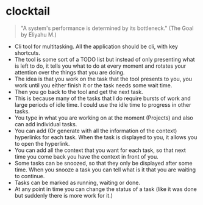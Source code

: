 # clocktail


> "A system's performance is determined by its bottleneck."  (The Goal by Eliyahu M.)

- Cli tool for multitasking. All the application should be cli, with key shortcuts.
- The tool is some sort of a TODO list but instead of only presenting what is left to do, it tells you what to do at every moment and rotates
    your attention over the things that you are doing. 
- The idea is that you work on the task that the tool presents to you, you work until you either finish it or the task needs some wait time.
- Then you go back to the tool and get the next task.
- This is because many of the tasks that I do require bursts of work and large periods of idle time. I could use the idle time to 
progress in other tasks.
- You type in what you are working on at the moment (Projects) and also can add individual tasks.
- You can add (Or generate with all the information of the context) hyperlinks for each task. When the task is displayed to you, it allows you to open the hyperlink.
- You can add all the context that you want for each task, so that next time you come back you have the context in front of you.
- Some tasks can be snoozed, so that they only be displayed after some time. When you snooze a task you can tell what is it that you are waiting to continue.
- Tasks can be marked as running, waiting or done.
- At any point in time you can change the status of a task (like it was done but suddenly there is more work for it.)


